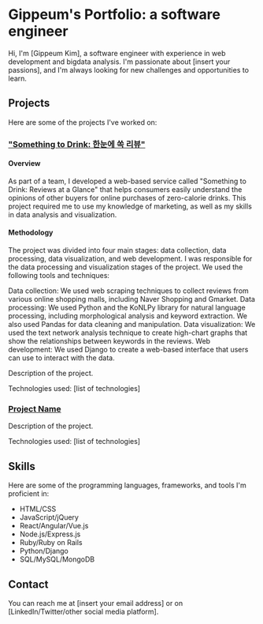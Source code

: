 <!--
**ocindykim/ocindykim** is a ✨ _special_ ✨ repository because its `README.md` (this file) appears on your GitHub profile.

Here are some ideas to get you started:

- 🔭 I’m currently working on ...
- 🌱 I’m currently learning ...
- 👯 I’m looking to collaborate on ...
- 🤔 I’m looking for help with ...
- 💬 Ask me about ...
- 📫 How to reach me: ...
- 😄 Pronouns: ...
- ⚡ Fun fact: ...
-->
# Gippeum's Portfolio: a software engineer

<!-- <img src="https://thumbs.dreamstime.com/b/click-button-hand-pointer-clicking-here-web-isolated-website-finger-cursor-stock-vector-161010045.jpg" alt="My Image" width="300"> -->

Hi, I'm [Gippeum Kim], a software engineer with experience in web development and bigdata analysis. I'm passionate about [insert your passions], and I'm always looking for new challenges and opportunities to learn.

## Projects

Here are some of the projects I've worked on:

### ["Something to Drink: 한눈에 쏙 리뷰"](https://github.com/ocindykim/Finalproject_multicampus)

#### Overview
As part of a team, I developed a web-based service called "Something to Drink: Reviews at a Glance" that helps consumers easily understand the opinions of other buyers for online purchases of zero-calorie drinks. This project required me to use my knowledge of marketing, as well as my skills in data analysis and visualization.

#### Methodology
The project was divided into four main stages: data collection, data processing, data visualization, and web development. I was responsible for the data processing and visualization stages of the project. We used the following tools and techniques:

Data collection: We used web scraping techniques to collect reviews from various online shopping malls, including Naver Shopping and Gmarket.
Data processing: We used Python and the KoNLPy library for natural language processing, including morphological analysis and keyword extraction. We also used Pandas for data cleaning and manipulation.
Data visualization: We used the text network analysis technique to create high-chart graphs that show the relationships between keywords in the reviews.
Web development: We used Django to create a web-based interface that users can use to interact with the data.




Description of the project.

Technologies used: [list of technologies]

### [Project Name](https://github.com/username/repo)

Description of the project.

Technologies used: [list of technologies]

## Skills

Here are some of the programming languages, frameworks, and tools I'm proficient in:

- HTML/CSS
- JavaScript/jQuery
- React/Angular/Vue.js
- Node.js/Express.js
- Ruby/Ruby on Rails
- Python/Django
- SQL/MySQL/MongoDB

## Contact

You can reach me at [insert your email address] or on [LinkedIn/Twitter/other social media platform].
